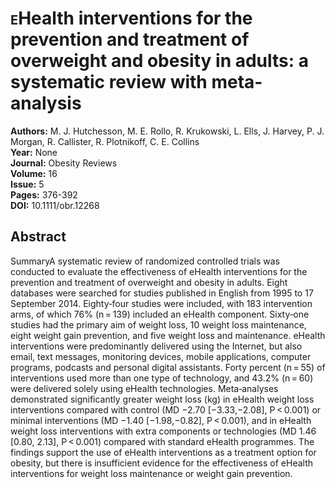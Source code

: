 # <span style="font-variant:small-caps;">eH</span>ealth interventions for the prevention and treatment of overweight and obesity in adults: a systematic review with meta‐analysis

**Authors:** M. J. Hutchesson, M. E. Rollo, R. Krukowski, L. Ells, J. Harvey, P. J. Morgan, R. Callister, R. Plotnikoff, C. E. Collins  
**Year:** None  
**Journal:** Obesity Reviews  
**Volume:** 16  
**Issue:** 5  
**Pages:** 376-392  
**DOI:** 10.1111/obr.12268  

## Abstract
SummaryA systematic review of randomized controlled trials was conducted to evaluate the effectiveness of eHealth interventions for the prevention and treatment of overweight and obesity in adults. Eight databases were searched for studies published in English from 1995 to 17 September 2014. Eighty‐four studies were included, with 183 intervention arms, of which 76% (n = 139) included an eHealth component. Sixty‐one studies had the primary aim of weight loss, 10 weight loss maintenance, eight weight gain prevention, and five weight loss and maintenance. eHealth interventions were predominantly delivered using the Internet, but also email, text messages, monitoring devices, mobile applications, computer programs, podcasts and personal digital assistants. Forty percent (n = 55) of interventions used more than one type of technology, and 43.2% (n = 60) were delivered solely using eHealth technologies. Meta‐analyses demonstrated significantly greater weight loss (kg) in eHealth weight loss interventions compared with control (MD −2.70 [−3.33,−2.08], P < 0.001) or minimal interventions (MD −1.40 [−1.98,−0.82], P < 0.001), and in eHealth weight loss interventions with extra components or technologies (MD 1.46 [0.80, 2.13], P < 0.001) compared with standard eHealth programmes. The findings support the use of eHealth interventions as a treatment option for obesity, but there is insufficient evidence for the effectiveness of eHealth interventions for weight loss maintenance or weight gain prevention.

